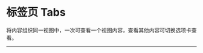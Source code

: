 # 标签页 Tabs

将内容组织同一视图中，一次可查看一个视图内容，查看其他内容可切换选项卡查看。

---

<script setup>
import TabsBasicUse from "./component/tabs-basic-use.md"
import TabsIcon from "./component/tabs-icon.md"
import TabsType from "./component/tabs-type.md"
import TabsLazyload from "./component/tabs-lazyload.md"
import TabsExtra from "./component/tabs-extra.md"
import TabsTrigger from "./component/tabs-trigger.md"
import TabsScroll from "./component/tabs-scroll.md"
import TabsApi from "./component/tabs-api.md"

</script>

<tabs-basic-use />
<tabs-icon />
<tabs-type />
<tabs-lazyload />
<tabs-extra />
<tabs-trigger />
<tabs-scroll />
<tabs-api />
